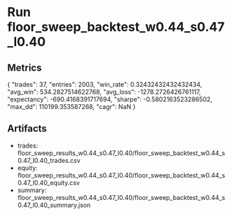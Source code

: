 # Run floor_sweep_backtest_w0.44_s0.47_l0.40

## Metrics
{
  "trades": 37,
  "entries": 2003,
  "win_rate": 0.32432432432432434,
  "avg_win": 534.2827514622768,
  "avg_loss": -1278.2726426761117,
  "expectancy": -690.4168391717694,
  "sharpe": -0.5802163523286502,
  "max_dd": 110199.353587268,
  "cagr": NaN
}

## Artifacts
- trades: floor_sweep_results_w0.44_s0.47_l0.40/floor_sweep_backtest_w0.44_s0.47_l0.40_trades.csv
- equity: floor_sweep_results_w0.44_s0.47_l0.40/floor_sweep_backtest_w0.44_s0.47_l0.40_equity.csv
- summary: floor_sweep_results_w0.44_s0.47_l0.40/floor_sweep_backtest_w0.44_s0.47_l0.40_summary.json